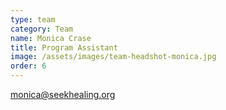 ```yaml
---
type: team
category: Team
name: Monica Crase
title: Program Assistant
image: /assets/images/team-headshot-monica.jpg
order: 6
---
```


<monica@seekhealing.org>